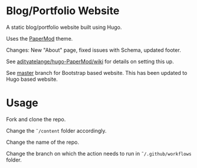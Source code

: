 # Blog/Portfolio Website

A static blog/portfolio website built using Hugo.

Uses the [PaperMod](https://github.com/adityatelange/hugo-PaperMod) theme.

Changes: New "About" page, fixed issues with Schema, updated footer.

See [adityatelange/hugo-PaperMod/wiki](https://github.com/adityatelange/hugo-PaperMod/wiki) for details on setting this up.

See [master](https://github.com/navendu-pottekkat/navendu-pottekkat.github.io/tree/master) branch for Bootstrap based website. This has been updated to Hugo based website.

# Usage

Fork and clone the repo.

Change the `˜/content` folder accordingly.

Change the name of the repo.

Change the branch on which the action needs to run in `˜/.github/workflows` folder.

